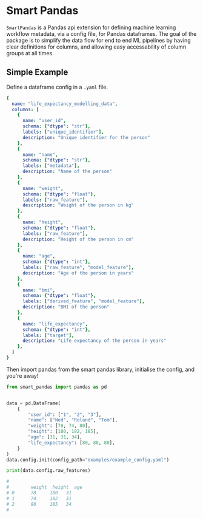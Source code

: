 # Smart Pandas

`SmartPandas` is a Pandas api extension for defining machine learning workflow metadata, via a config file, for Pandas dataframes. The goal of the package is to simplify the data flow for end to end ML pipelines by having clear definitions for columns, and allowing easy accessability of column groups at all times.



## Simple Example
Define a dataframe config in a `.yaml` file.
```yaml
{
  name: "life_expectancy_modelling_data",
  columns: [
    {
      name: "user_id",
      schema: {"dtype": "str"},
      labels: ["unique_identifier"],
      description: "Unique identifier for the person"
    },
    {
      name: "name",
      schema: {"dtype": "str"},
      labels: ["metadata"],
      description: "Name of the person"
    },
    {
      name: "weight",
      schema: {"dtype": "float"},
      labels: ["raw_feature"],
      description: "Weight of the person in kg"
    },
    {
      name: "height",
      schema: {"dtype": "float"},
      labels: ["raw_feature"],
      description: "Height of the person in cm"
    },
    {
      name: "age",
      schema: {"dtype": "int"},
      labels: ["raw_feature", "model_feature"],
      description: "Age of the person in years"
    },
    {
      name: "bmi",
      schema: {"dtype": "float"},
      labels: ["derived_feature", "model_feature"],
      description: "BMI of the person"
    },
    {
      name: "life_expectancy",
      schema: {"dtype": "int"},
      labels: ["target"],
      description: "Life expectancy of the person in years"
    },
  ]
}
```

Then import pandas from the smart pandas library, initialise the config, and you're away!

```python
from smart_pandas import pandas as pd


data = pd.DataFrame(
    {
        "user_id": ["1", "2", "3"],
        "name": ["Ned", "Roland", "Tom"],
        "weight": [78, 74, 80],
        "height": [180, 182, 185],
        "age": [31, 31, 34],
        "life_expectancy": [80, 80, 80],
    }
)
data.config.init(config_path="examples/example_config.yaml")

print(data.config.raw_features)

#
#        weight  height  age
# 0      78     180   31
# 1      74     182   31
# 2      80     185   34
#
```